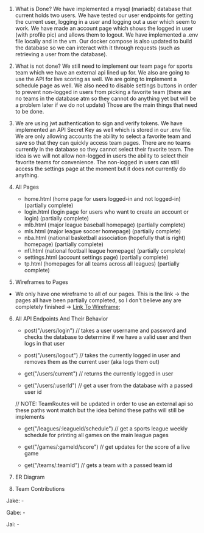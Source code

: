 1) What is Done?
    We have implemented a mysql (mariadb) database that current holds two users. We have tested our user endpoints for getting the current user, logging in a user and logging out a user which seem to work. We have made an account page which shows the logged in user (with profile pic) and allows them to logout. We have implemented a .env file locally and in the vm. Our docker compose is also updated to build the database so we can interact with it through requests (such as retrieving a user from the database).
    
    
2. What is not done?
    We still need to implement our team page for sports team which we have an external api lined up for. We also are going to use the API for live scoring as well. We are going to implement a schedule page as well. We also need to disable settings buttons in order to prevent non-logged in users from picking a favorite team (there are no teams in the database atm so they cannot do anything yet but will be a problem later if we do not update) Those are the main things that need to be done.

3. We are using jwt authentication to sign and verify tokens. We have implemented an API Secret Key as well which is stored in our .env file. We are only allowing accounts the ability to select a favorite team and save so that they can quickly access team pages. There are no teams currently in the database so they cannot select their favorite team. The idea is we will not allow non-logged in users the ability to select their favorite teams for convenience. The non-logged in users can still access the settings page at the moment but it does not currently do anything.

4. All Pages
    - home.html (home page for users logged-in and not logged-in) (partially complete)
    - login.html (login page for users who want to create an account or login) (partially complete)
    - mlb.html (major league baseball homepage) (partially complete)
    - mls.html (major league soccer homepage) (partially complete)
    - nba.html (national basketball association (hopefully that is right) homepage) (partially complete)
    - nfl.html (national football league homepage) (partially complete)
    - settings.html (account settings page) (partially complete)
    - tp.html (homepages for all teams across all leagues) (partially complete)

5. Wireframes to Pages
- We only have one wireframe to all of our pages. This is the link -> the pages all have been partially completed, so I don't believe any are completely finished -> [Link To Wireframe](../Proposal/Wireframes/Project%20Proposal%20CSC%20342%20-%20Wireframes.png);

6. All API Endpoints And Their Behavior
    - post("/users/login") 
    // takes a user username and password and checks the database to determine if we have a valid user and then logs in that user

    - post("/users/logout")
    // takes the currently logged in user and removes them as the current user (aka logs them out)

    - get("/users/current")
    // returns the currently logged in user

    - get("/users/:userId")
    // get a user from the database with a passed user id

    // NOTE: TeamRoutes will be updated in order to use an external api so these paths wont match but the idea behind these paths will still be implements

    - get("/leagues/:leagueId/schedule")
    // get a sports league weekly schedule for printing all games on the main league pages

    - get("/games/:gameId/score")
    // get updates for the score of a live game

    - get("/teams/:teamId")
    // gets a team with a passed team id

7. ER Diagram


8. Team Contributions

Jake:
    -

Gabe:
    -

Jai:
    -
